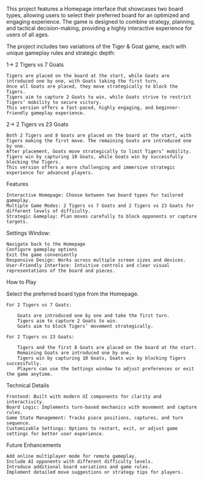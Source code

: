 This project features a Homepage interface that showcases two board types, allowing users to select their preferred board for an optimized and engaging experience. The game is designed to combine strategy, planning, and tactical decision-making, providing a highly interactive experience for users of all ages.

The project includes two variations of the Tiger & Goat game, each with unique gameplay rules and strategic depth:

1-> 2 Tigers vs 7 Goats

    Tigers are placed on the board at the start, while Goats are introduced one by one, with Goats taking the first turn.
    Once all Goats are placed, they move strategically to block the Tigers.
    Tigers aim to capture 2 Goats to win, while Goats strive to restrict Tigers’ mobility to secure victory.
    This version offers a fast-paced, highly engaging, and beginner-friendly gameplay experience.

2-> 2 Tigers vs 23 Goats

    Both 2 Tigers and 8 Goats are placed on the board at the start, with Tigers making the first move. The remaining Goats are introduced one by one.
    After placement, Goats move strategically to limit Tigers’ mobility.
    Tigers win by capturing 10 Goats, while Goats win by successfully blocking the Tigers.
    This version offers a more challenging and immersive strategic experience for advanced players.

Features

    Interactive Homepage: Choose between two board types for tailored gameplay.
    Multiple Game Modes: 2 Tigers vs 7 Goats and 2 Tigers vs 23 Goats for different levels of difficulty.
    Strategic Gameplay: Plan moves carefully to block opponents or capture targets.

Settings Window:

    Navigate back to the Homepage
    Configure gameplay options
    Exit the game conveniently
    Responsive Design: Works across multiple screen sizes and devices.
    User-Friendly Interface: Intuitive controls and clear visual representations of the board and pieces.

How to Play

  Select the preferred board type from the Homepage.
  
    For 2 Tigers vs 7 Goats:
    
        Goats are introduced one by one and take the first turn.
        Tigers aim to capture 2 Goats to win.
        Goats aim to block Tigers’ movement strategically.
        
    For 2 Tigers vs 23 Goats:
    
        Tigers and the first 8 Goats are placed on the board at the start.
        Remaining Goats are introduced one by one.
        Tigers win by capturing 10 Goats, Goats win by blocking Tigers successfully.
        Players can use the Settings window to adjust preferences or exit the game anytime.
        
Technical Details

    Frontend: Built with modern UI components for clarity and interactivity.
    Board Logic: Implements turn-based mechanics with movement and capture rules.
    Game State Management: Tracks piece positions, captures, and turn sequence.
    Customizable Settings: Options to restart, exit, or adjust game settings for better user experience.
    
Future Enhancements

    Add online multiplayer mode for remote gameplay.
    Include AI opponents with different difficulty levels.
    Introduce additional board variations and game rules.
    Implement detailed move suggestions or strategy tips for players.
